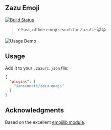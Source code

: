 ## Zazu Emoji

[![Build Status](https://img.shields.io/circleci/project/iansinnott/zazu-emoji.svg)](https://circleci.com/gh/iansinnott/zazu-emoji)

> ⚡ Fast, offline emoji search for Zazu! 📈😸😂

![Usage Demo](http://dropsinn.s3.amazonaws.com/Kapture%202017-02-05%20at%2017.15.45.gif)

## Usage

Add it to your `.zazurc.json` file:

```json
{
  "plugins": [
    "iansinnott/zazu-emoji"
  ]
}
```

## Acknowledgments

Based on the excellent [emojilib module][].

[emojilib module]: https://github.com/muan/emojilib

